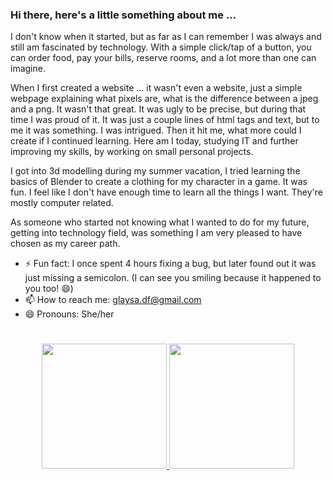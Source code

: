 ### Hi there, here's a little something about me ...

I don't know when it started, but as far as I can remember I was always and still am fascinated by technology. With a simple click/tap of a button, you can order food, pay your bills, reserve rooms, and a lot more than one can imagine.

When I first created a website ... it wasn't even a website, just a simple webpage explaining what pixels are, what is the difference between a jpeg and a png. It wasn't that great. It was ugly to be precise, but during that time I was proud of it. It was just a couple lines of html tags and text, but to me it was something. I was intrigued. Then it hit me, what more could I create if I continued learning. Here am I today, studying IT and further improving my skills, by working on small personal projects.

I got into 3d modelling during my summer vacation, I tried learning the basics of Blender to create a clothing for my character in a game. It was fun. I feel like I don't have enough time to learn all the things I want. They're mostly computer related.

As someone who started not knowing what I wanted to do for my future, getting into technology field, was something I am very pleased to have chosen as my career path.

- ⚡ Fun fact: I once spent 4 hours fixing a bug, but later found out it was just missing a semicolon. (I can see you smiling because it happened to you too! 😄)
- 📫 How to reach me: glaysa.df@gmail.com
- 😄 Pronouns: She/her

# 

<p align="center">
<a href="https://github.com/glaysa">
  <img height="200em" src="https://github-readme-stats.vercel.app/api/top-langs/?username=glaysa&layout=compact&langs_count=8&theme=merko&hide_border=true"/>
  <img height="200em" src="https://github-profile-trophy.vercel.app/?username=glaysa&row=2&column=3&no-bg=true&theme=juicyfresh&margin-w=10&margin-h=10&no-frame=true"/>
</a>
</p>
